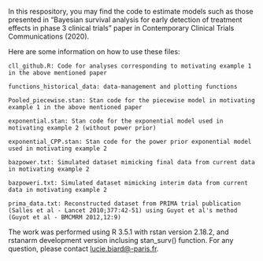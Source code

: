 In this respository, you may find the code to estimate models such as those presented in “Bayesian survival analysis for early detection of treatment effects in phase 3 clinical trials” paper in Contemporary Clinical Trials Communications (2020).

Here are some information on how to use these files:

    cll_github.R: Code for analyses corresponding to motivating example 1 in the above mentioned paper
    
    functions_historical_data: data-management and plotting functions 

    Pooled_piecewise.stan: Stan code for the piecewise model in motivating example 1 in the above mentioned paper

    exponential.stan: Stan code for the exponential model used in motivating example 2 (without power prior)

    exponential_CPP.stan: Stan code for the power prior exponential model used in motivating example 2

    bazpower.txt: Simulated dataset mimicking final data from current data in motivating example 2

    bazpoweri.txt: Simulated dataset mimicking interim data from current data in motivating example 2

    prima_data.txt: Reconstructed dataset from PRIMA trial publication (Salles et al - Lancet 2010;377:42-51) using Guyot et al's method (Guyot et al - BMCMRM 2012,12:9) 

The work was performed using R 3.5.1 with rstan version 2.18.2, and rstanarm development version inclusing stan_surv() function. 
For any question, please contact lucie.biard@-paris.fr.
